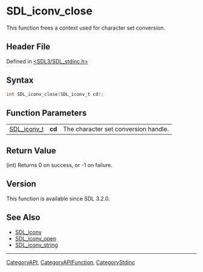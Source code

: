 # SDL_iconv_close

This function frees a context used for character set conversion.

## Header File

Defined in [<SDL3/SDL_stdinc.h>](https://github.com/libsdl-org/SDL/blob/main/include/SDL3/SDL_stdinc.h)

## Syntax

```c
int SDL_iconv_close(SDL_iconv_t cd);
```

## Function Parameters

|                            |        |                                      |
| -------------------------- | ------ | ------------------------------------ |
| [SDL_iconv_t](SDL_iconv_t) | **cd** | The character set conversion handle. |

## Return Value

(int) Returns 0 on success, or -1 on failure.

## Version

This function is available since SDL 3.2.0.

## See Also

- [SDL_iconv](SDL_iconv)
- [SDL_iconv_open](SDL_iconv_open)
- [SDL_iconv_string](SDL_iconv_string)

----
[CategoryAPI](CategoryAPI), [CategoryAPIFunction](CategoryAPIFunction), [CategoryStdinc](CategoryStdinc)

